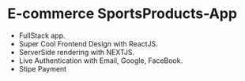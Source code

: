 # E-commerce SportsProducts-App


* FullStack app.
* Super Cool Frontend Design with ReactJS.
* ServerSide rendering with NEXTJS.
* Live Authentication with Email, Google, FaceBook.
* Stipe Payment


 
